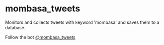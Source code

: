 # mombasa_tweets

Monitors and collects tweets with keyword 'mombasa' and saves them to a database.

Follow the bot [@mombasa_tweets](https://twitter.com/mombasa_tweets)
